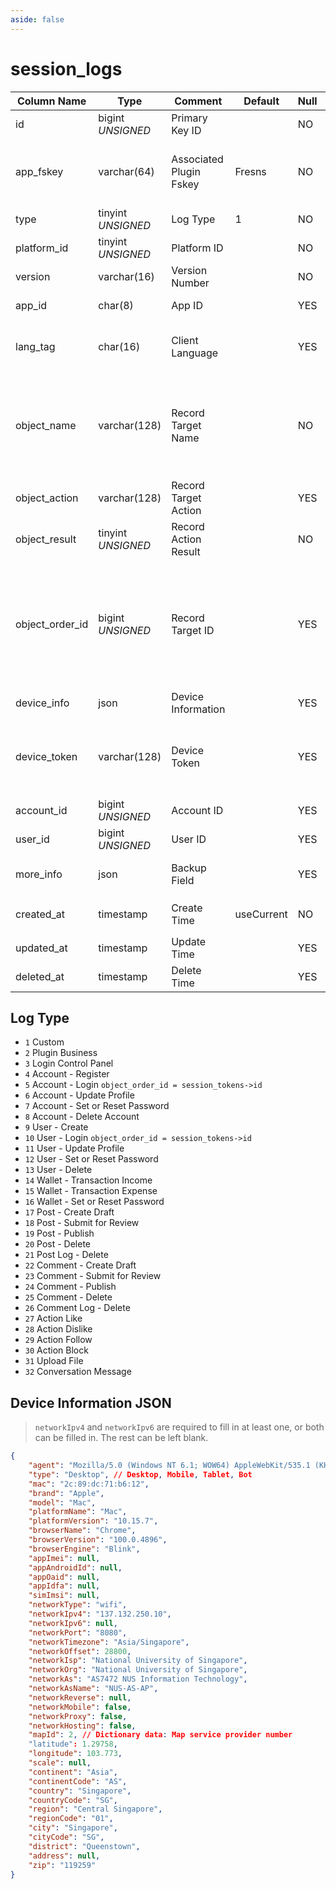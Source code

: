 ```yaml
---
aside: false
---
```


# session_logs

| Column Name | Type | Comment | Default | Null | Remark |
| --- | --- | --- | --- | --- | --- |
| id | bigint *UNSIGNED* | Primary Key ID |  | NO | Auto Increment |
| app_fskey | varchar(64) | Associated Plugin Fskey | Fresns | NO | Related field [apps->fskey](../apps/apps.md)<br>Fresns represents the main program logs |
| type | tinyint *UNSIGNED* | Log Type | 1 | NO | See description below |
| platform_id | tinyint *UNSIGNED* | Platform ID |  | NO | [platforms](../../configs/dictionary/platforms.md) |
| version | varchar(16) | Version Number |  | NO | Semantic versioning |
| app_id | char(8) | App ID |  | YES | [session_keys->app_id](session-keys.md) |
| lang_tag | char(16) | Client Language |  | YES | The language of the generated log, leave empty if multilingual is not enabled |
| object_name | varchar(128) | Record Target Name |  | NO | Function model name or interface path<br>For example, model name App\Models\Post<br>For example, interface path: /api/v2/account/login |
| object_action | varchar(128) | Record Target Action |  | YES | Action description, custom input content |
| object_result | tinyint *UNSIGNED* | Record Action Result |  | NO | 1. Unknown or in progress / 2. Success / 3. Failure |
| object_order_id | bigint *UNSIGNED* | Record Target ID |  | YES | For example, in case of a publish action, it represents the ID of the posted content<br>For plugin actions, this ID can be used to query the associated information recorded on the plugin side |
| device_info | json | Device Information |  | YES |  |
| device_token | varchar(128) | Device Token |  | YES | For example, iOS Device Token or Android Device Token<br>Can be used for push notifications |
| account_id | bigint *UNSIGNED* | Account ID |  | YES | Related field [accounts->id](../accounts/accounts.md) |
| user_id | bigint *UNSIGNED* | User ID |  | YES | Related field [users->id](../users/users.md) |
| more_info | json | Backup Field |  | YES | For example, storing operation action snapshots |
| created_at | timestamp | Create Time | useCurrent | NO | For example, MySQL defaults to `CURRENT_TIMESTAMP` |
| updated_at | timestamp | Update Time |  | YES |  |
| deleted_at | timestamp | Delete Time |  | YES |  |

## Log Type

- `1` Custom
- `2` Plugin Business
- `3` Login Control Panel
- `4` Account - Register
- `5` Account - Login `object_order_id = session_tokens->id`
- `6` Account - Update Profile
- `7` Account - Set or Reset Password
- `8` Account - Delete Account
- `9` User - Create
- `10` User - Login `object_order_id = session_tokens->id`
- `11` User - Update Profile
- `12` User - Set or Reset Password
- `13` User - Delete
- `14` Wallet - Transaction Income
- `15` Wallet - Transaction Expense
- `16` Wallet - Set or Reset Password
- `17` Post - Create Draft
- `18` Post - Submit for Review
- `19` Post - Publish
- `20` Post - Delete
- `21` Post Log - Delete
- `22` Comment - Create Draft
- `23` Comment - Submit for Review
- `24` Comment - Publish
- `25` Comment - Delete
- `26` Comment Log - Delete
- `27` Action Like
- `28` Action Dislike
- `29` Action Follow
- `30` Action Block
- `31` Upload File
- `32` Conversation Message

## Device Information JSON

> `networkIpv4` and `networkIpv6` are required to fill in at least one, or both can be filled in. The rest can be left blank.

```json
{
    "agent": "Mozilla/5.0 (Windows NT 6.1; WOW64) AppleWebKit/535.1 (KHTML, like Gecko) Chrome/14.0.835.202 Safari/535.1",
    "type": "Desktop", // Desktop, Mobile, Tablet, Bot
    "mac": "2c:89:dc:71:b6:12",
    "brand": "Apple",
    "model": "Mac",
    "platformName": "Mac",
    "platformVersion": "10.15.7",
    "browserName": "Chrome",
    "browserVersion": "100.0.4896",
    "browserEngine": "Blink",
    "appImei": null,
    "appAndroidId": null,
    "appOaid": null,
    "appIdfa": null,
    "simImsi": null,
    "networkType": "wifi",
    "networkIpv4": "137.132.250.10",
    "networkIpv6": null,
    "networkPort": "8080",
    "networkTimezone": "Asia/Singapore",
    "networkOffset": 28800,
    "networkIsp": "National University of Singapore",
    "networkOrg": "National University of Singapore",
    "networkAs": "AS7472 NUS Information Technology",
    "networkAsName": "NUS-AS-AP",
    "networkReverse": null,
    "networkMobile": false,
    "networkProxy": false,
    "networkHosting": false,
    "mapId": 2, // Dictionary data: Map service provider number
    "latitude": 1.29758,
    "longitude": 103.773,
    "scale": null,
    "continent": "Asia",
    "continentCode": "AS",
    "country": "Singapore",
    "countryCode": "SG",
    "region": "Central Singapore",
    "regionCode": "01",
    "city": "Singapore",
    "cityCode": "SG",
    "district": "Queenstown",
    "address": null,
    "zip": "119259"
}
```

